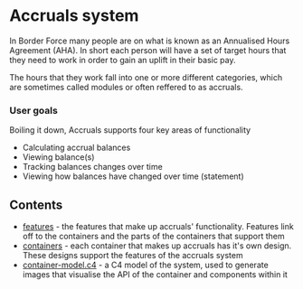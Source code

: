 # Accruals system

In Border Force many people are on what is known as an Annualised Hours Agreement (AHA). In short each person will have a set of target hours that they need to work in order to gain an uplift in their basic pay. 

The hours that they work fall into one or more different categories, which are sometimes called modules or often reffered to as accruals.

### User goals
Boiling it down, Accruals supports four key areas of functionality 

- Calculating accrual balances 
- Viewing balance(s)
- Tracking balances changes over time
- Viewing how balances have changed over time (statement)

## Contents

- [features](./features/) - the features that make up accruals' functionality. Features link off to the containers and the parts of the containers that support them
- [containers](./containers/) - each container that makes up accruals has it's own design. These designs support the features of the accruals system
- [container-model.c4](./container-model.c4) - a C4 model of the system, used to generate images that visualise the API of the container and components within it

